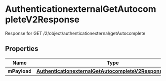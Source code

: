 

# AuthenticationexternalGetAutocompleteV2Response

Response for GET /2/object/authenticationexternal/getAutocomplete

## Properties

| Name | Type | Description | Notes |
|------------ | ------------- | ------------- | -------------|
|**mPayload** | [**AuthenticationexternalGetAutocompleteV2ResponseMPayload**](AuthenticationexternalGetAutocompleteV2ResponseMPayload.md) |  |  |




